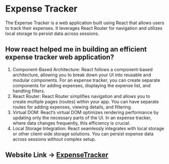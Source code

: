 # Expense Tracker
The Expense Tracker is a  web application built using React that allows users to track their expenses. It leverages React Router for navigation and utilizes local storage to persist data across sessions.

## How react helped me in building an efficient expense tracker web application?
<ol>
 <li>
    Component-Based Architecture:
      React follows a component-based architecture, allowing you to break down your UI into reusable and modular components.
      For an expense tracker, you can create separate components for adding expenses, displaying the expense list, and handling filters.
 </li>
 <li>
   React Router:
      React Router simplifies navigation and allows you to create multiple pages (routes) within your app.
      You can have separate routes for adding expenses, viewing details, and filtering.
 </li>
 <li>
    Virtual DOM:
      React’s virtual DOM optimizes rendering performance by updating only the necessary parts of the UI.
      In an expense tracker, where data changes frequently, this efficiency is crucial.
  </li>
  <li>
     Local Storage Integration:
        React seamlessly integrates with local storage or other client-side storage solutions.
        You can persist expense data across sessions without complex setup.
  </li>
 </ol>
 
## Website Link -> <a href ="https://expense-tracker-murex-rho.vercel.app/">ExpenseTracker </a>
